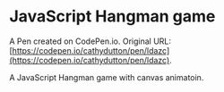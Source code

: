 # JavaScript Hangman game

A Pen created on CodePen.io. Original URL: [https://codepen.io/cathydutton/pen/ldazc](https://codepen.io/cathydutton/pen/ldazc).

A JavaScript Hangman game with canvas animatoin.